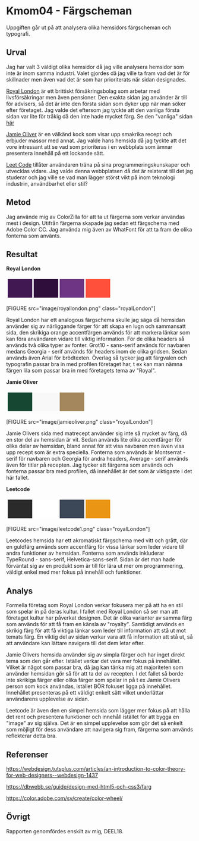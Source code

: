 ---
---
Kmom04 - Färgscheman
=======================

Uppgiften går ut på att analysera olika hemsidors färgscheman och typografi.

Urval
-----------------------

Jag har valt 3 väldigt olika hemsidor då jag ville analysera hemsidor som inte är inom samma industri.
Valet gjordes då jag ville ta fram vad det är för skillnader men även vad det är som har prioriterats när sidan designades.

[Royal London](https://adviser.royallondon.com/)
är ett brittiskt försäkringsbolag som arbetar med livsförsäkringar men även pensioner.
Den exakta sidan jag använder är till för advisers, så det är inte den första sidan som dyker upp
när man söker efter företaget. Jag valde det eftersom jag tyckte att den vanliga första sidan var lite
för tråkig då den inte hade mycket färg. Se den "vanliga" sidan [här](https://royallondon.com/)

[Jamie Oliver](https://www.jamieoliver.com/) är en välkänd kock som visar upp smakrika recept och erbjuder massor med annat. Jag valde hans hemsida då jag tyckte att det vore intressant att se vad som prioriteras i en webbplats som ämnar presentera innehåll på ett lockande sätt.

[Leet Code](https://leetcode.com/)
tillåter användaren träna på sina programmeringskunskaper och utvecklas vidare. Jag valde denna webbplatsen då det är relaterat till det jag studerar och jag ville se vad man lägger störst vikt på inom teknologi industrin, användbarhet eller stil?


Metod
-----------------------

Jag använde mig av ColorZilla för att ta ut färgerna som verkar användas mest i design. Utifrån
färgerna skapade jag sedan ett färgschema med Adobe Color CC. Jag använda mig även av WhatFont för
att ta fram de olika fonterna som använts.

Resultat
-----------------------

**Royal London**

<table style="border-spacing: 4px; border-collapse: separate">
<tr>
<td style="height: 50px; width: 50px; background-color: #421853">
<td style="height: 50px; width: 50px; background-color: #2F0E3B">
<td style="height: 50px; width: 50px; background-color: #6D3583">
<td style="height: 50px; width: 50px; background-color: #FF503C">

</tr>
</table>

[FIGURE src="image/royallondon.png" class="royalLondon"]

Royal London har ett analogous färgschema skulle jag säga då hemsidan använder sig av närliggande färger för
att skapa en lugn och sammansatt sida, den skrikiga orange accentfärgen används för att markera
länkar som kan föra användaren vidare till viktig information. För de olika headers så används två olika
typer av fonter. Grot10 - sans-serif används för navbaren medans Georgia - serif används för headers inom de olika gridsen. Sedan används även Arial för brödtexten. Överlag så tycker jag att färgvalen och typografin passar bra in med profilen företaget har, t ex kan man nämna färgen lila som passar bra in med företagets tema av "Royal".


**Jamie Oliver**

<table style="border-spacing: 4px; border-collapse: separate">
<tr>
<td style="height: 50px; width: 50px; background-color: #154733">
<td style="height: 50px; width: 50px; background-color: #F8F8F8">
<td style="height: 50px; width: 50px; background-color: #A4875C">
</tr>
</table>

[FIGURE src="image/jamieoliver.png" class="royalLondon"]

Jamie Olivers sida med matrecept använder sig inte så mycket av färg, då en stor del av hemsidan är vit. Sedan används
lite olika accentfärger för olika delar av hemsidan, bland annat för att visa navbaren men även visa upp recept som är
extra speciella. Fonterna som används är Montserrat - serif för navbaren och Georgia för andra headers, Average - serif används även för titlar på recepten. Jag tycker att färgerna som används och fonterna passar bra med profilen, då innehållet är det som är viktigaste i det här fallet.


**Leetcode**

<table style="border-spacing: 4px; border-collapse: separate">
<tr>
<td style="height: 50px; width: 50px; background-color: #2A2A2A">
<td style="height: 50px; width: 50px; background-color: #FFFFFF">
<td style="height: 50px; width: 50px; background-color: #3C4757">
<td style="height: 50px; width: 50px; background-color: #EB9514">
</tr>
</table>

[FIGURE src="image/leetcode1.png" class="royalLondon"]

Leetcodes hemsida har ett akromatiskt färgschema med vitt och grått, där en guldfärg används som accentfärg för vissa länkar som leder vidare till andra funktioner av hemsidan. Fonterna som används inkluderar TypeRound - sans-serif, Helvetica-sans-serif. Sidan är det man hade förväntat sig av en produkt som är till för lära ut mer om programmering, väldigt enkel med mer fokus på innehåll och funktioner.

Analys
-----------------------

Formella företag som Royal London verkar fokusera mer på att ha en stil som spelar in på deras kultur. I fallet med Royal London så ser man att företaget kultur har påverkat designen. Det är olika varianter av samma färg som används för att få fram en känsla av "royalty". Samtidigt används en skrikig färg för att få viktiga länkar som leder till information att stå ut mot temats färg. En viktig del av sidan verkar vara att få information att stå ut, så att användare kan lättare navigera till det dem letar efter.

Jamie Olivers hemsida använder sig av simpla färger och har inget direkt tema som den går efter. Istället verkar det vara mer fokus på innehållet. Vilket är något som passar bra, då jag kan tänka mig att majoriteten som använder hemsidan gör så för att ta del av recepten. I det fallet så borde inte skrikiga färger eller olika färger som spelar in på t ex Jamie Olivers person som kock användas, istället BÖR fokuset ligga på innehållet. Innehållet presenteras på ett väldigt enkelt sätt vilket underlättar användarens upplevelse av sidan.

Leetcode är även den en simpel hemsida som lägger mer fokus på att hålla det rent och presentera funktioner och innehåll istället för att bygga en "image" av sig själva. Det är en simpel upplevelse som gör det så enkelt som möjligt för dess användare att navigera sig fram, färgerna som används reflekterar detta bra.


Referenser
-----------------------

https://webdesign.tutsplus.com/articles/an-introduction-to-color-theory-for-web-designers--webdesign-1437


https://dbwebb.se/guide/design-med-html5-och-css3/farg


https://color.adobe.com/sv/create/color-wheel/

Övrigt
-----------------------

Rapporten genomfördes enskilt av mig, DEEL18.
